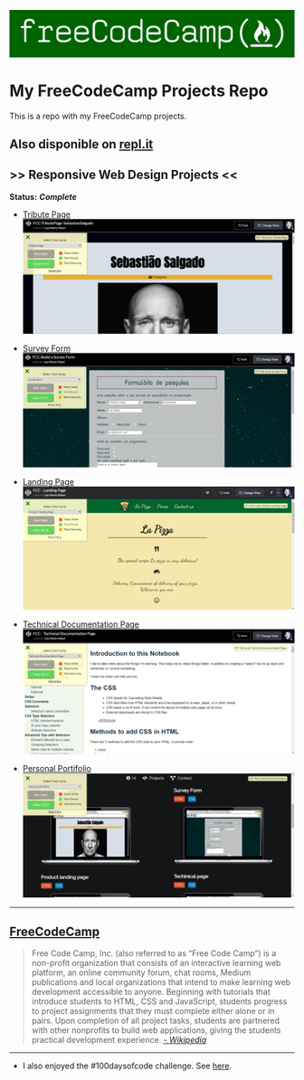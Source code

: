 ![FreeCodeCamp](img/freeCodeCamp.jpg)

# My FreeCodeCamp Projects Repo

This is a repo with my FreeCodeCamp projects.

## Also disponible on [repl.it](https://repl.it/@hlays)

##  >> Responsive Web Design Projects <<
**Status:** ***Complete***
- [Tribute Page](https://hlays.github.io/FreeCodeCamp/Responsive-Web-Design-Projects/FCC1-TributePage-SebastiaoSalgado/)
    ![Tribute Page](img/1.jpg)

- [Survey Form](https://hlays.github.io/FreeCodeCamp/Responsive-Web-Design-Projects/FCC2-Build-a-Survey-Form/)
    ![Survey Form](img/2.jpg)

- [Landing Page](https://hlays.github.io/FreeCodeCamp/Responsive-Web-Design-Projects/FCC3-Product-Landing-Page/)
    ![Landing Page](img/3.jpg)

- [Technical Documentation Page](https://hlays.github.io/FreeCodeCamp/Responsive-Web-Design-Projects/FCC4-Technichal-Page/)
    ![Technical Documentation Page](img/4.jpg)

- [Personal Portifolio](https://hlays.github.io/FreeCodeCamp/Responsive-Web-Design-Projects/FCC5-Personal-Portfolio-Webpage/)
    ![Technical Documentation Page](img/5.jpg)

---

## [FreeCodeCamp](https://www.freecodecamp.org/)

> Free Code Camp, Inc.
> (also referred to as “Free Code Camp”) is a non-profit organization that consists of an interactive learning web platform, an online community forum, chat rooms, Medium publications and local organizations that intend to make learning web development accessible to anyone. Beginning with tutorials that introduce students to HTML, CSS and JavaScript, students progress to project assignments that they must complete either alone or in pairs. Upon completion of all project tasks, students are partnered with other nonprofits to build web applications, giving the students practical development experience.
[- *Wikipedia*](https://en.wikipedia.org/wiki/FreeCodeCamp)

---

- I also enjoyed the #100daysofcode challenge. See [here](https://github.com/hlays/100-days-of-code/blob/master/r1-log.md).
